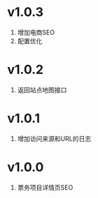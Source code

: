 # v1.0.3
1. 增加电商SEO
2. 配置优化

# v1.0.2
1. 返回站点地图接口

# v1.0.1
1. 增加访问来源和URL的日志

# v1.0.0
1. 票务项目详情页SEO
